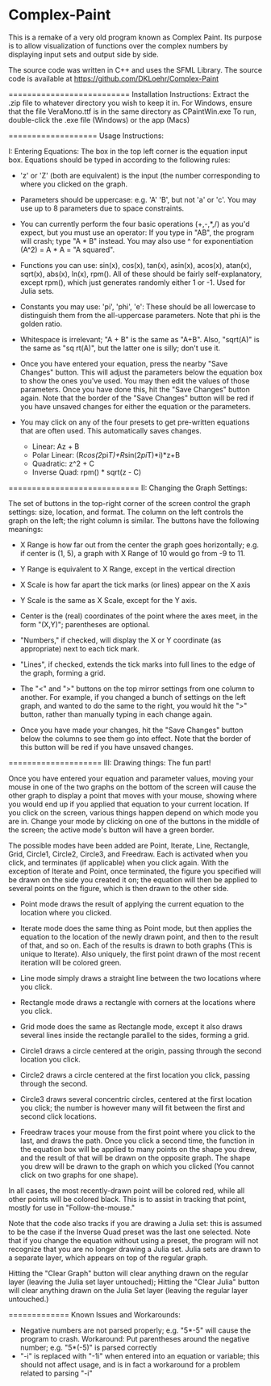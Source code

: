 Complex-Paint
=============

This is a remake of a very old program known as Complex Paint. Its purpose is to allow visualization of functions over the complex numbers by displaying input sets and output side by side.

The source code was written in C++ and uses the SFML Library. The source code is available at https://github.com/DKLoehr/Complex-Paint

==========================
Installation Instructions:
Extract the .zip file to whatever directory you wish to keep it in. 
For Windows, ensure that the file VeraMono.ttf is in the same directory as CPaintWin.exe
To run, double-click the .exe file (Windows) or the app (Macs)

===================
Usage Instructions:


I: Entering Equations: The box in the top left corner is the equation input box. Equations should be typed in according to the following rules: 

* 'z' or 'Z' (both are equivalent) is the input (the number corresponding to where you clicked on the graph.
* Parameters should be uppercase: e.g. 'A' 'B', but not 'a' or 'c'. You may use up to 8 parameters due to space constraints.

* You can currently perform the four basic operations (+,-,*,/) as you'd expect, but you must use an operator: If you type in "AB", the program will crash; type "A * B" instead. You may also use ^ for exponentiation (A^2) = A * A = "A squared".

* Functions you can use: sin(x), cos(x), tan(x), asin(x), acos(x), atan(x), sqrt(x), abs(x), ln(x), rpm(). All of these should be fairly self-explanatory, except rpm(), which just generates randomly either 1 or -1. Used for Julia sets.

* Constants you may use: 'pi', 'phi', 'e': These should be all lowercase to distinguish them from the all-uppercase parameters. Note that phi is the golden ratio.

* Whitespace is irrelevant; "A + B" is the same as "A+B". Also, "sqrt(A)" is the same as "sq rt(A)", but the latter one is silly; don't use it.

* Once you have entered your equation, press the nearby "Save Changes" button. This will adjust the parameters below the equation box to show the ones you've used. You may then edit the values of those parameters. Once you have done this, hit the "Save Changes" button again. Note that the border of the "Save Changes" button will be red if you have unsaved changes for either the equation or the parameters.

* You may click on any of the four presets to get pre-written equations that are often used. This automatically saves changes.
	* Linear: 	Az + B
	* Polar Linear: (R*cos(2*pi*T)+R*sin(2*pi*T)*i)*z+B
	* Quadratic: 	z^2 + C
	* Inverse Quad: rpm() * sqrt(z - C)

============================
II: Changing the Graph Settings: 

The set of buttons in the top-right corner of the screen control the graph settings: size, location, and format. The column on the left controls the graph on the left; the right column is similar. The buttons have the following meanings:
* X Range is how far out from the center the graph goes horizontally; e.g. if center is (1, 5), a graph with X Range of 10 would go from -9 to 11.

* Y Range is equivalent to X Range, except in the vertical direction

* X Scale is how far apart the tick marks (or lines) appear on the X axis

* Y Scale is the same as X Scale, except for the Y axis.

* Center is the (real) coordinates of the point where the axes meet, in the form "(X,Y)"; parentheses are optional.

* "Numbers," if checked, will display the X or Y coordinate (as appropriate) next to each tick mark.

* "Lines", if checked, extends the tick marks into full lines to the edge of the graph, forming a grid.

* The "<" and ">" buttons on the top mirror settings from one column to another. For example, if you changed a bunch of settings on the left graph, and wanted to do the same to the right, you would hit the ">" button, rather than manually typing in each change again.

* Once you have made your changes, hit the "Save Changes" button below the columns to see them go into effect. Note that the border of this button will be red if you have unsaved changes.

====================
III: Drawing things: The fun part!

Once you have entered your equation and parameter values, moving your mouse in one of the two graphs on the bottom of the screen will cause the other graph to display a point that moves with your mouse, showing where you would end up if you applied that equation to your current location. 
If you click on the screen, various things happen depend on which mode you are in. Change your mode by clicking on one of the buttons in the middle of the screen; the active mode's button will have a green border.

The possible modes have been added are Point, Iterate, Line, Rectangle, Grid, Circle1, Circle2, Circle3, and Freedraw. Each is activated when you click, and terminates (if applicable) when you click again. With the exception of Iterate and Point, once terminated, the figure you specified will be drawn on the side you created it on; the equation will then be applied to several points on the figure, which is then drawn to the other side.

* Point mode draws the result of applying the current equation to the location where you clicked.

* Iterate mode does the same thing as Point mode, but then applies the equation to the location of the newly drawn point, and then to the result of that, and so on. Each of the results is drawn to both graphs (This is unique to Iterate). Also uniquely, the first point drawn of the most recent iteration will be colored green.

* Line mode simply draws a straight line between the two locations where you click.

* Rectangle mode draws a rectangle with corners at the locations where you click.

* Grid mode does the same as Rectangle mode, except it also draws several lines inside the rectangle parallel to the sides, forming a grid.

* Circle1 draws a circle centered at the origin, passing through the second location you click.

* Circle2 draws a circle centered at the first location you click, passing through the second.

* Circle3 draws several concentric circles, centered at the first location you click; the number is however many will fit between the first and second click locations.

* Freedraw traces your mouse from the first point where you click to the last, and draws the path. Once you click a second time, the function in the equation box will be applied to many points on the shape you drew, and the result of that will be drawn on the opposite graph. The shape you drew will be drawn to the graph on which you clicked (You cannot click on two graphs for one shape).

In all cases, the most recently-drawn point will be colored red, while all other points will be colored black. This is to assist in tracking that point, mostly for use in "Follow-the-mouse."

Note that the code also tracks if you are drawing a Julia set: this is assumed to be the case if the Inverse Quad preset was the last one selected. Note that if you change the equation without using a preset, the program will not recognize that you are no longer drawing a Julia set. Julia sets are drawn to a separate layer, which appears on top of the regular graph.

Hitting the "Clear Graph" button will clear anything drawn on the regular layer (leaving the Julia set layer untouched); Hitting the "Clear Julia" button will clear anything drawn on the Julia Set layer (leaving the regular layer untouched.)

=============
Known Issues and Workarounds:

* Negative numbers are not parsed properly; e.g. "5*-5" will cause the program to crash. Workaround: Put parentheses around the negative number; e.g. "5*(-5)" is parsed correctly
* "-i" is replaced with "-1i" when entered into an equation or variable; this should not affect usage, and is in fact a workaround for a problem related to parsing "-i"